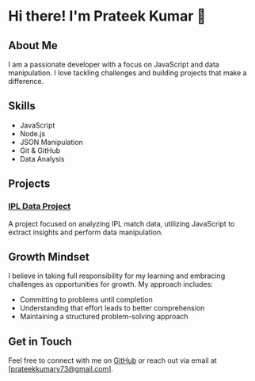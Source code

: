 # Hi there! I'm Prateek Kumar 👋

## About Me
I am a passionate developer with a focus on JavaScript and data manipulation. I love tackling challenges and building projects that make a difference.

## Skills
- JavaScript
- Node.js
- JSON Manipulation
- Git & GitHub
- Data Analysis

## Projects
### [IPL Data Project](https://github.com/prateekkumary/js-ipl-data-project)
A project focused on analyzing IPL match data, utilizing JavaScript to extract insights and perform data manipulation.

## Growth Mindset
I believe in taking full responsibility for my learning and embracing challenges as opportunities for growth. My approach includes:
- Committing to problems until completion
- Understanding that effort leads to better comprehension
- Maintaining a structured problem-solving approach

## Get in Touch
Feel free to connect with me on [GitHub](https://github.com/prateekkumary) or reach out via email at [prateekkumary73@gmail.com].
